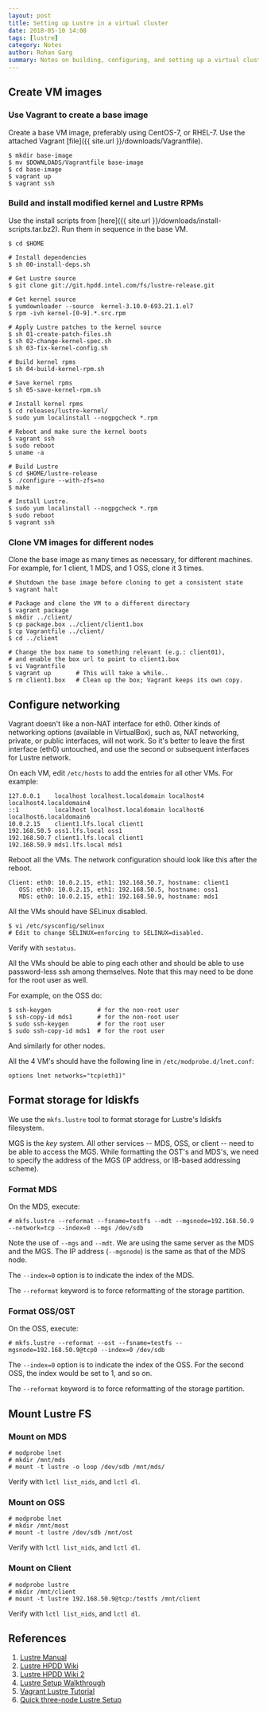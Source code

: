 ```yaml
---
layout: post
title: Setting up Lustre in a virtual cluster
date: 2018-05-10 14:08
tags: [lustre]
category: Notes
author: Rohan Garg
summary: Notes on building, configuring, and setting up a virtual cluster for Lustre.
---
```



## Create VM images

### Use Vagrant to create a base image

Create a base VM image, preferably using CentOS-7, or RHEL-7.  Use the
attached Vagrant [file]({{ site.url }}/downloads/Vagrantfile).

    $ mkdir base-image
    $ mv $DOWNLOADS/Vagrantfile base-image
    $ cd base-image
    $ vagrant up
    $ vagrant ssh

### Build and install modified kernel and Lustre RPMs

Use the install scripts from [here]({{ site.url }}/downloads/install-scripts.tar.bz2). Run them in sequence
in the base VM.

    $ cd $HOME

    # Install dependencies
    $ sh 00-install-deps.sh

    # Get Lustre source
    $ git clone git://git.hpdd.intel.com/fs/lustre-release.git

    # Get kernel source
    $ yumdownloader --source  kernel-3.10.0-693.21.1.el7
    $ rpm -ivh kernel-[0-9].*.src.rpm

    # Apply Lustre patches to the kernel source
    $ sh 01-create-patch-files.sh
    $ sh 02-change-kernel-spec.sh
    $ sh 03-fix-kernel-config.sh

    # Build kernel rpms
    $ sh 04-build-kernel-rpm.sh

    # Save kernel rpms
    $ sh 05-save-kernel-rpm.sh

    # Install kernel rpms
    $ cd releases/lustre-kernel/
    $ sudo yum localinstall --nogpgcheck *.rpm

    # Reboot and make sure the kernel boots 
    $ vagrant ssh
    $ sudo reboot
    $ uname -a

    # Build Lustre
    $ cd $HOME/lustre-release
    $ ./configure --with-zfs=no
    $ make

    # Install Lustre.
    $ sudo yum localinstall --nogpgcheck *.rpm
    $ sudo reboot
    $ vagrant ssh

### Clone VM images for different nodes

Clone the base image as many times as necessary, for different machines.
For example, for 1 client, 1 MDS, and 1 OSS, clone it 3 times.

    # Shutdown the base image before cloning to get a consistent state
    $ vagrant halt

    # Package and clone the VM to a different directory
    $ vagrant package
    $ mkdir ../client/
    $ cp package.box ../client/client1.box
    $ cp Vagrantfile ../client/
    $ cd ../client

    # Change the box name to something relevant (e.g.: client01),
    # and enable the box url to point to client1.box
    $ vi Vagrantfile
    $ vagrant up       # This will take a while..
    $ rm client1.box   # Clean up the box; Vagrant keeps its own copy.

## Configure networking

Vagrant doesn't like a non-NAT interface for eth0. Other kinds of networking
options (available in VirtualBox), such as, NAT networking, private, or public
interfaces, will not work. So it's better to leave the first interface (eth0)
untouched, and use the second or subsequent interfaces for Lustre network.

On each VM, edit `/etc/hosts` to add the entries for all other VMs.
For example:

    127.0.0.1    localhost localhost.localdomain localhost4 localhost4.localdomain4
    ::1          localhost localhost.localdomain localhost6 localhost6.localdomain6
    10.0.2.15    client1.lfs.local client1
    192.168.50.5 oss1.lfs.local oss1
    192.168.50.7 client1.lfs.local client1
    192.168.50.9 mds1.lfs.local mds1

Reboot all the VMs. The network configuration should look like this
after the reboot.

    Client: eth0: 10.0.2.15, eth1: 192.168.50.7, hostname: client1
       OSS: eth0: 10.0.2.15, eth1: 192.168.50.5, hostname: oss1
       MDS: eth0: 10.0.2.15, eth1: 192.168.50.9, hostname: mds1

All the VMs should have SELinux disabled.

    $ vi /etc/sysconfig/selinux
    # Edit to change SELINUX=enforcing to SELINUX=disabled.

Verify with `sestatus`.

All the VMs should be able to ping each other and should be able to use
password-less ssh among themselves. Note that this may need to be done
for the root user as well.

For example, on the OSS do:

    $ ssh-keygen             # for the non-root user
    $ ssh-copy-id mds1       # for the non-root user
    $ sudo ssh-keygen        # for the root user
    $ sudo ssh-copy-id mds1  # for the root user

And similarly for other nodes.

All the 4 VM's should have the following line in `/etc/modprobe.d/lnet.conf`:

    options lnet networks="tcp(eth1)"

## Format storage for ldiskfs

We use the `mkfs.lustre` tool to format storage for Lustre's ldiskfs
filesystem.

MGS is the *key* system. All other services -- MDS, OSS, or client --
need to be able to access the MGS. While formatting the OST's and MDS's,
we need to specify the address of the MGS (IP address, or IB-based addressing
scheme).

### Format MDS

On the MDS, execute:

    # mkfs.lustre --reformat --fsname=testfs --mdt --mgsnode=192.168.50.9 --network=tcp --index=0 --mgs /dev/sdb

Note the use of `--mgs` and `--mdt`. We are using the same server as the MDS
and the MGS. The IP address (`--mgsnode`) is the same as that of the MDS node.

The `--index=0` option is to indicate the index of the MDS.

The `--reformat` keyword is to force reformatting of the storage partition.

### Format OSS/OST

On the OSS, execute:

    # mkfs.lustre --reformat --ost --fsname=testfs --mgsnode=192.168.50.9@tcp0 --index=0 /dev/sdb

The `--index=0` option is to indicate the index of the OSS. For the second OSS,
the index would be set to 1, and so on.

The `--reformat` keyword is to force reformatting of the storage partition.

## Mount Lustre FS

### Mount on MDS

    # modprobe lnet
    # mkdir /mnt/mds
    # mount -t lustre -o loop /dev/sdb /mnt/mds/

Verify with `lctl list_nids`, and `lctl dl`.

### Mount on OSS

    # modprobe lnet
    # mkdir /mnt/most
    # mount -t lustre /dev/sdb /mnt/ost

Verify with `lctl list_nids`, and `lctl dl`.

### Mount on Client

    # modprobe lustre
    # mkdir /mnt/client
    # mount -t lustre 192.168.50.9@tcp:/testfs /mnt/client

Verify with `lctl list_nids`, and `lctl dl`.

## References

1. [Lustre Manual](https://build.hpdd.intel.com/job/lustre-manual/lastSuccessfulBuild/artifact/lustre_manual.xhtml)
2. [Lustre HPDD Wiki](https://wiki.hpdd.intel.com/display/PUB/Setting+up+a+Lustre+Test+Environment+on+a+local+system)
3. [Lustre HPDD Wiki 2](https://wiki.hpdd.intel.com/display/PUB/Create+and+Mount+a+Lustre+Filesystem)
4. [Lustre Setup Walkthrough](https://wiki.hpdd.intel.com/pages/viewpage.action?pageId=52104622)
5. [Vagrant Lustre Tutorial](https://github.com/marcindulak/vagrant-lustre-tutorial-centos6)
6. [Quick three-node Lustre Setup](https://gist.github.com/joshuar/4e283308c932ec62fc05)
